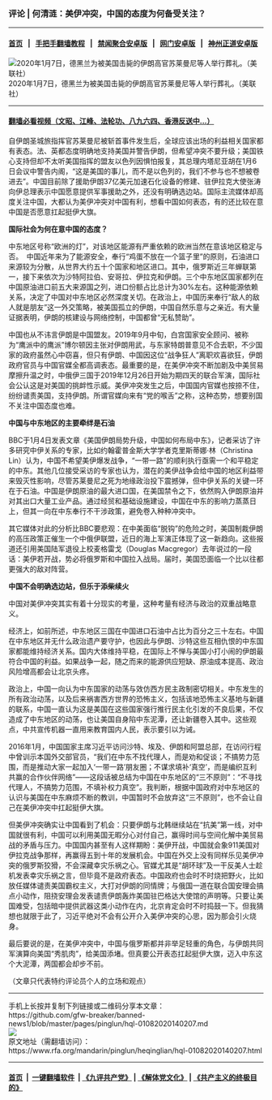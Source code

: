 ### 评论 | 何清涟：美伊冲突，中国的态度为何备受关注？
------------------------

#### [首页](https://github.com/gfw-breaker/banned-news1/blob/master/README.md) &nbsp;&nbsp;|&nbsp;&nbsp; [手把手翻墙教程](https://github.com/gfw-breaker/guides/wiki) &nbsp;&nbsp;|&nbsp;&nbsp; [禁闻聚合安卓版](https://github.com/gfw-breaker/bn-android) &nbsp;&nbsp;|&nbsp;&nbsp; [网门安卓版](https://github.com/oGate2/oGate) &nbsp;&nbsp;|&nbsp;&nbsp; [神州正道安卓版](https://github.com/SzzdOgate/update) 



<div id="headerimg">
 <img alt="2020年1月7日，德黑兰为被美国击毙的伊朗高官苏莱曼尼等人举行葬礼。（美联社）" src="https://www.rfa.org/mandarin/pinglun/heqinglian/hql-01082020140207.html/yt0108z.jpg/@@images/86262523-a898-4440-b076-eb9d72a2f890.jpeg" title="2020年1月7日，德黑兰为被美国击毙的伊朗高官苏莱曼尼等人举行葬礼。（美联社）"/>
 <div id="headerimgcontents">
  <div id="headerimgcaption">
   <span>
    2020年1月7日，德黑兰为被美国击毙的伊朗高官苏莱曼尼等人举行葬礼。（美联社）
   </span>
   <!-- zoomattribute -->
  </div>
  <!-- headerimgcaption -->
 </div>
 <!-- headerimagecontents -->
</div>

<hr/>


#### [翻墙必看视频（文昭、江峰、法轮功、八九六四、香港反送中...）](https://github.com/gfw-breaker/banned-news1/blob/master/pages/link3.md)

<div id="storytext">
 <div>
  <div class="slot_header">
  </div>
 </div>
 <p>
  自伊朗圣城旅指挥官苏莱曼尼被斩首事件发生后，全球应该出场的利益相关国家都有表态。法、英都态度明确地支持美国并警告伊朗，但希望冲突不要升级；美国铁心支持但却不太听美国指挥的盟友以色列因惧怕报复，其总理内塔尼亚胡在1月6日会议中警告内阁，“这是美国的事儿，而不是以色列的，我们不参与也不想被卷进去”。中国目前除了援助伊朗37亿美元加速石化设备的修建、驻伊拉克大使张涛向伊总理表示中国愿意提供军事援助之外，还没有明确选边站。国际主流媒体却高度关注中国，大都认为美伊冲突对中国有利，想看中国如何表态，有的还比较在意中国是否愿意扛起挺伊大旗。
 </p>
 <p>
  <b>
   国际社会为何在意中国的态度？
  </b>
 </p>
 <p>
  <b>
  </b>
 </p>
 <p>
  中东地区号称“欧洲的灯”，对该地区能源有严重依赖的欧洲当然在意该地区稳定与否。  中国近年来为了能源安全，奉行“鸡蛋不放在一个篮子里”的原则，石油进口来源较为分散，从世界大约五十个国家和地区进口。其中，俄罗斯近三年蝉联第一，接下来依次为沙特阿拉伯、安哥拉、伊拉克和伊朗。三个中东地区国家都列在中国原油进口前五大来源国之列，进口份额占比总计为30%左右。这种能源依赖关系，决定了中国对中东地区必然深度关切。在政治上，中国历来奉行“敌人的敌人就是朋友”这一外交策略，被美国孤立的伊朗，中国自然乐意与之亲近。有大量证据表明，伊朗的核建设与网络控制，中国都曾“无私赞助”。
 </p>
 <p>
  中国也从不讳言伊朗是中国盟友。2019年9月中旬，白宫国家安全顾问、被称为“鹰派中的鹰派”博尔顿因主张对伊朗用武，与东家特朗普意见不合去职，不少国家的政府虽然心中窃喜，但只有伊朗、中国因这位“战争狂人”离职欢喜欲狂，伊朗政府官员与中国官媒全都高调表态。最重要的是，在美伊冲突不断加剧及中美贸易摩擦升温之时，中俄伊三国于2019年12月26日开始为期四天的联合军演，国际社会公认这是对美国的挑衅性示威。美伊冲突发生之后，中国国内官媒也按捺不住，纷纷谴责美国，支持伊朗。所谓官媒向来有“党的喉舌”之称，这种态势，想要别国不关注中国态度也难。
 </p>
 <p>
  <b>
   中国与中东地区的主要牵绊是石油
  </b>
 </p>
 <p>
  <b>
  </b>
 </p>
 <p>
  BBC于1月4日发表文章《美国伊朗局势升级，中国如何布局中东》，记者采访了许多研究中伊关系的专家，比如约翰霍普金斯大学学者克里斯蒂娜·林（Christina Lin）认为，中国不希望美伊爆发战争，“一带一路”的顺利执行亟需一个和平稳定的中东。其他几位接受采访的专家也认为，潜在的美伊战争会给中国的地区利益带来毁灭性影响，尽管苏莱曼尼之死为地缘政治投下震撼弹，但中伊关系的关键一环在于石油。中国是伊朗原油的最大进口国，在美国禁令之下，依然购入伊朗原油并对其出口大量工业产品。通过经贸和基础设施建设，中国在中东的影响力蒸蒸日上，但其一向在中东奉行不干涉政策，避免卷入种种冲突中。
 </p>
 <p>
  其它媒体对此的分析比BBC要悲观：在中美面临“脱钩”的危险之时，美国制裁伊朗的高压政策正催生一个中俄伊联盟，近日的海上军演正体现了这一新趋向。这些报道还引用美国陆军退役上校麦格雷戈（Douglas Macgregor）去年说过的一段话：美伊若开战，势必将俄罗斯和中国拉入战局。届时，美国恐面临一个比以往都更强大的敌对阵营。
 </p>
 <p>
  <b>
   中国不会明确选边站，但乐于添柴续火
  </b>
 </p>
 <p>
  <b>
  </b>
 </p>
 <p>
  中国对美伊冲突其实有着十分现实的考量，这种考量有经济与政治的双重战略意义。
 </p>
 <p>
  经济上，如前所述，中东地区三国在中国进口石油中占比为百分之三十左右。中国在中东地区并无什么政治遗产要守护，也因此与伊朗、沙特这些互相仇恨的中东国家都能维持经济关系。国内大体维持平稳，在国际上不惮与美国小打小闹的伊朗最符合中国的利益。如果战争一起，随之而来的能源供应短缺、原油成本提高、政治风险增高都会让北京头疼。
 </p>
 <p>
  政治上，中国一向认为中东国家的动荡与效仿西方民主政制密切相关。中东发生的所有政治动荡，以及后来祸害西方世界的恐怖主义，包括该地恐怖主义基地与新疆的联系，中国一直认为这是美国在这些国家强行推行民主化引发的不良后果，不仅造成了中东地区的动荡，也让美国自身陷中东泥潭，还让新疆卷入其中。这些观点，中共宣传机器一直用来教育国内人民，表示要引以为诫。
 </p>
 <p>
  2016年1月，中国国家主席习近平访问沙特、埃及、伊朗和阿盟总部，在访问行程中曾训示本国外交部官员，“我们在中东不找代理人，而是劝和促谈；不搞势力范围，而是推动大家一起加入‘一带一路’朋友圈；不谋求填补‘真空’，而是编织互利共赢的合作伙伴网络”——这段话被总结为中国在中东地区的“三不原则”：“不寻找代理人，不搞势力范围，不填补权力真空”。我判断，根据中国政府对中东地区的认识与美国在中东麻烦不断的教训，中国暂时不会放弃这“三不原则”，也不会让自己在美伊冲突中扛起挺伊大旗。
 </p>
 <p>
  但美伊冲突确实让中国看到了机会：只要伊朗与北韩继续站在“抗美”第一线，对中国就很有利，中国可以利用美国无暇分心对付自己，赢得时间与空间化解中美贸易战的矛盾与压力。中国国内甚至有人这样期盼：美伊开战，中国就会象911美国对伊拉克战争那样，再赢得五到十年的发展机会。中国在外交上没有同样乐见美伊冲突的俄罗斯狡猾，不会深藏幸灾乐祸之心。官媒尤其是“胡环球”及一干反美人士趁机发表幸灾乐祸之言，但毕竟不是政府表态。中国政府也会时不时烧把野火，比如放任媒体谴责美国霸权主义，大打对伊朗的同情牌；与俄国一道在联合国安理会搞点小动作，阻挠安理会发表谴责伊朗轰炸美国驻巴格达大使馆的声明等。只要让美国难受，包括暗中提供武器这类小动作在内，北京肯定会时不时捣鼓一下。但我猜想也就限于此了，习近平绝对不会有公开介入美伊冲突的心思，因为那会引火烧身。
 </p>
 <p>
  最后要说的是，在美伊冲突中，中国与俄罗斯都并非举足轻重的角色，与伊朗共同军演算向美国“秀肌肉”，给美国添堵。但真要公开表态扛起挺伊大旗，迈入中东这个大泥潭，两国都会却步不前。
 </p>
 <p>
  （文章只代表特约评论员个人的立场和观点）
 </p>
</div>

<hr/>
手机上长按并复制下列链接或二维码分享本文章：<br/>
https://github.com/gfw-breaker/banned-news1/blob/master/pages/pinglun/hql-01082020140207.md <br/>
<a href='https://github.com/gfw-breaker/banned-news1/blob/master/pages/pinglun/hql-01082020140207.md'><img src='https://github.com/gfw-breaker/banned-news1/blob/master/pages/pinglun/hql-01082020140207.md.png'/></a> <br/>
原文地址（需翻墙访问）：https://www.rfa.org/mandarin/pinglun/heqinglian/hql-01082020140207.html


------------------------
#### [首页](https://github.com/gfw-breaker/banned-news1/blob/master/README.md) &nbsp;|&nbsp; [一键翻墙软件](https://github.com/gfw-breaker/nogfw/blob/master/README.md) &nbsp;| [《九评共产党》](https://github.com/gfw-breaker/9ping.md/blob/master/README.md#九评之一评共产党是什么) | [《解体党文化》](https://github.com/gfw-breaker/jtdwh.md/blob/master/README.md) | [《共产主义的终极目的》](https://github.com/gfw-breaker/gczydzjmd.md/blob/master/README.md)


<img src='http://gfw-breaker.win/banned-news/pages/pinglun/hql-01082020140207.md' width='0px' height='0px'/>